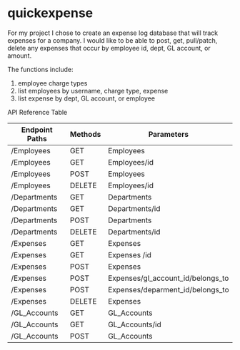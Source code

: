 # quickexpense

For my project I chose to create an expense log database that will track expenses for a company. I 
would like to be able to post, get, pull/patch, delete any expenses that occur by 
employee id, dept, GL account, or amount.
 

The functions include:
1. employee charge types
2. list employees by username, charge type, expense
3. list expense by dept, GL account, or employee


API Reference Table

| Endpoint Paths | Methods | Parameters
| -------------- | ------- | -----------
|   /Employees   |   GET   | Employees
|   /Employees   |   GET   | Employees/id
|   /Employees   |   POST  | Employees
|   /Employees   |  DELETE | Employees/id
|   /Departments |   GET   | Departments
|   /Departments |   GET   | Departments/id
|   /Departments |   POST  | Departments
|   /Departments |  DELETE | Departments/id
|   /Expenses    |   GET   | Expenses
|   /Expenses    |   GET   | Expenses /id
|   /Expenses    |   POST  | Expenses 
|   /Expenses    |   POST  | Expenses/gl_account_id/belongs_to 
|   /Expenses    |   POST  | Expenses/deparment_id/belongs_to 
|   /Expenses    |  DELETE | Expenses 
|  /GL_Accounts  |   GET   | GL_Accounts
|  /GL_Accounts  |   GET   | GL_Accounts/id
|  /GL_Accounts  |   POST  | GL_Accounts







